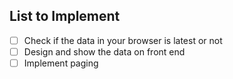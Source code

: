 ## List to Implement
- [ ] Check if the data in your browser is latest or not
- [ ] Design and show the data on front end
- [ ] Implement paging